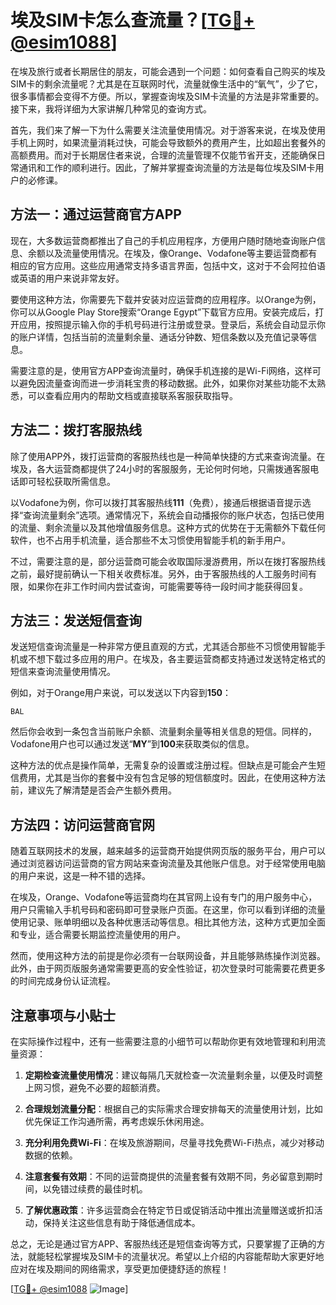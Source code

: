 # 埃及SIM卡怎么查流量？[[TG💪+ @esim1088](https://t.me/s/esim1088)]

在埃及旅行或者长期居住的朋友，可能会遇到一个问题：如何查看自己购买的埃及SIM卡的剩余流量呢？尤其是在互联网时代，流量就像生活中的“氧气”，少了它，很多事情都会变得不方便。所以，掌握查询埃及SIM卡流量的方法是非常重要的。接下来，我将详细为大家讲解几种常见的查询方式。

首先，我们来了解一下为什么需要关注流量使用情况。对于游客来说，在埃及使用手机上网时，如果流量消耗过快，可能会导致额外的费用产生，比如超出套餐外的高额费用。而对于长期居住者来说，合理的流量管理不仅能节省开支，还能确保日常通讯和工作的顺利进行。因此，了解并掌握查询流量的方法是每位埃及SIM卡用户的必修课。

## 方法一：通过运营商官方APP

现在，大多数运营商都推出了自己的手机应用程序，方便用户随时随地查询账户信息、余额以及流量使用情况。在埃及，像Orange、Vodafone等主要运营商都有相应的官方应用。这些应用通常支持多语言界面，包括中文，这对于不会阿拉伯语或英语的用户来说非常友好。

要使用这种方法，你需要先下载并安装对应运营商的应用程序。以Orange为例，你可以从Google Play Store搜索“Orange Egypt”下载官方应用。安装完成后，打开应用，按照提示输入你的手机号码进行注册或登录。登录后，系统会自动显示你的账户详情，包括当前的流量剩余量、通话分钟数、短信条数以及充值记录等信息。

需要注意的是，使用官方APP查询流量时，确保手机连接的是Wi-Fi网络，这样可以避免因流量查询而进一步消耗宝贵的移动数据。此外，如果你对某些功能不太熟悉，可以查看应用内的帮助文档或直接联系客服获取指导。

## 方法二：拨打客服热线

除了使用APP外，拨打运营商的客服热线也是一种简单快捷的方式来查询流量。在埃及，各大运营商都提供了24小时的客服服务，无论何时何地，只需拨通客服电话即可轻松获取所需信息。

以Vodafone为例，你可以拨打其客服热线**111**（免费），接通后根据语音提示选择“查询流量剩余”选项。通常情况下，系统会自动播报你的账户状态，包括已使用的流量、剩余流量以及其他增值服务信息。这种方式的优势在于无需额外下载任何软件，也不占用手机流量，适合那些不太习惯使用智能手机的新手用户。

不过，需要注意的是，部分运营商可能会收取国际漫游费用，所以在拨打客服热线之前，最好提前确认一下相关收费标准。另外，由于客服热线的人工服务时间有限，如果你在非工作时间内尝试查询，可能需要等待一段时间才能获得回复。

## 方法三：发送短信查询

发送短信查询流量是一种非常方便且直观的方式，尤其适合那些不习惯使用智能手机或不想下载过多应用的用户。在埃及，各主要运营商都支持通过发送特定格式的短信来查询流量使用情况。

例如，对于Orange用户来说，可以发送以下内容到**150**：
```
BAL
```
然后你会收到一条包含当前账户余额、流量剩余量等相关信息的短信。同样的，Vodafone用户也可以通过发送“**MY**”到**100**来获取类似的信息。

这种方法的优点是操作简单，无需复杂的设置或注册过程。但缺点是可能会产生短信费用，尤其是当你的套餐中没有包含足够的短信额度时。因此，在使用这种方法前，建议先了解清楚是否会产生额外费用。

## 方法四：访问运营商官网

随着互联网技术的发展，越来越多的运营商开始提供网页版的服务平台，用户可以通过浏览器访问运营商的官方网站来查询流量及其他账户信息。对于经常使用电脑的用户来说，这是一种不错的选择。

在埃及，Orange、Vodafone等运营商均在其官网上设有专门的用户服务中心，用户只需输入手机号码和密码即可登录账户页面。在这里，你可以看到详细的流量使用记录、账单明细以及各种优惠活动等信息。相比其他方法，这种方式更加全面和专业，适合需要长期监控流量使用的用户。

然而，使用这种方法的前提是你必须有一台联网设备，并且能够熟练操作浏览器。此外，由于网页版服务通常需要更高的安全性验证，初次登录时可能需要花费更多的时间完成身份认证流程。

## 注意事项与小贴士

在实际操作过程中，还有一些需要注意的小细节可以帮助你更有效地管理和利用流量资源：

1. **定期检查流量使用情况**：建议每隔几天就检查一次流量剩余量，以便及时调整上网习惯，避免不必要的超额消费。
   
2. **合理规划流量分配**：根据自己的实际需求合理安排每天的流量使用计划，比如优先保证工作沟通所需，再考虑娱乐休闲用途。
   
3. **充分利用免费Wi-Fi**：在埃及旅游期间，尽量寻找免费Wi-Fi热点，减少对移动数据的依赖。
   
4. **注意套餐有效期**：不同的运营商提供的流量套餐有效期不同，务必留意到期时间，以免错过续费的最佳时机。
   
5. **了解优惠政策**：许多运营商会在特定节日或促销活动中推出流量赠送或折扣活动，保持关注这些信息有助于降低通信成本。

总之，无论是通过官方APP、客服热线还是短信查询等方式，只要掌握了正确的方法，就能轻松掌握埃及SIM卡的流量状况。希望以上介绍的内容能帮助大家更好地应对在埃及期间的网络需求，享受更加便捷舒适的旅程！

[[TG💪+ @esim1088](https://t.me/s/esim1088) ![Image](https://i.postimg.cc/4NQfJmqS/Snipaste-2025-05-13-00-14-12.png)]